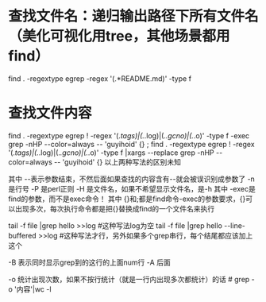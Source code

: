 # 查找文件名：递归输出路径下所有文件名（美化可视化用tree，其他场景都用find）
find . -regextype egrep -regex '(.*README\.md)' -type f
# 查找文件内容
find . -regextype egrep ! -regex '(.*tags)|(.*\.log)|(.*\.gcno)|(.*\.o)' -type f -exec grep -nHP --color=always -- 'guyihoid' {} \;
find . -regextype egrep ! -regex '(.*tags)|(.*\.log)|(.*\.gcno)|(.*\.o)' -type f |xargs --replace grep -nHP --color=always -- 'guyihoid' {}
以上两种写法的区别未知

其中 --表示参数结束，不然后面如果查找的内容含有--就会被误识别成参数了
-n 是行号
-P 是perl正则
-H 是文件名，如果不希望显示文件名，是-h
其中 -exec是find的参数，而不是exec命令！
其中 {}和\;都是find命令-exec的参数要求，{}可以出现多次，每次执行命令都是把{}替换成find的一个文件名来执行

tail -f file |grep hello >>log #这种写法log为空
tail -f file |grep hello --line-buffered >>log #这种写法才行，另外如果多个grep串行，每个结尾都应该加上这个

-B<num> 表示同时显示grep到的这行的上面num行
-A<num> 后面

-o 统计出现次数，如果不按行统计（就是一行内出现多次都统计）的话 # grep -o '内容'|wc -l 